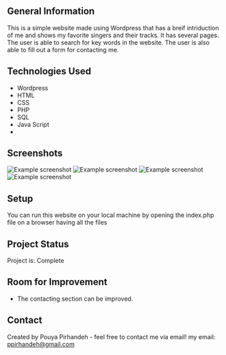 ## General Information
This is a simple website made using Wordpress that has a breif intriduction of me and shows my favorite singers and their tracks. It has several pages. The user is able to search for key words in the
website. The user is also able to fill out a form for contacting me.

## Technologies Used
-  Wordpress
-  HTML
-  CSS
-  PHP
-  SQL
-  Java Script
-  
## Screenshots
![Example screenshot](/home.png)
![Example screenshot](/category.png)
![Example screenshot](/contact.png)
![Example screenshot](/about.png)

## Setup
You can run this website on your local machine by opening the index.php file on a browser having all the files


## Project Status
Project is: Complete


## Room for Improvement
- The contacting section can be improved.

## Contact
Created by Pouya Pirhandeh - feel free to contact me via email!
my email: ppirhandeh@gmail.com

